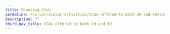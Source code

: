 ```yaml
---
title: Shooting Club
permalink: /co-curricular-activities/CCAs-offered-to-both-JH-and-SH/shooting-club
description: ""
third_nav_title: CCAs offered to both JH and SH
---
```

